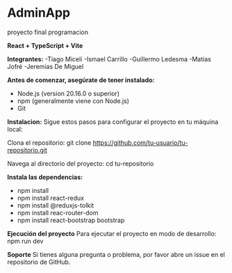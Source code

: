 # AdminApp
proyecto final programacion

**React + TypeScript + Vite**

**Integrantes:**
-Tiago Miceli
-Ismael Carrillo
-Guillermo Ledesma
-Matias Jofré
-Jeremias De Miguel


**Antes de comenzar, asegúrate de tener instalado:**

- Node.js (version 20.16.0 o superior)
- npm (generalmente viene con Node.js)
- Git


**Instalacion:**
Sigue estos pasos para configurar el proyecto en tu máquina local:

Clona el repositorio:
git clone https://github.com/tu-usuario/tu-repositorio.git

Navega al directorio del proyecto:
cd tu-repositorio

**Instala las dependencias:**
- npm install
- npm install react-redux
- npm install @reduxjs-tolkit
- npm install reac-router-dom
- npm install react-bootstrap bootstrap


**Ejecución del proyecto**
Para ejecutar el proyecto en modo de desarrollo:
npm run dev


**Soporte**
Si tienes alguna pregunta o problema, por favor abre un issue en el repositorio de GitHub.

